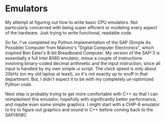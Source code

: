 # Emulators
My attempt at figuring out how to write basic CPU emulators. Not particularly concerned with being super efficient or modeling every aspect of the hardware. Just trying to write functional, readable code.

So far, I've completed my Python implementation of the SAP (Simple As Possible) Computer from Malvino's "Digital Computer Electronics", which inspired Ben Eater's 8-bit Breadboard Computer. My version of the SAP-3 is essentially a full Intel 8080 emulator, minus a couple of instructions involving binary-coded decimal arithmetic and the input instruction, since all input is handled by my own simple ui script. The clock speed is only about 20kHz (on my old laptop at least), so it's not exactly up to snuff in that department. But, I didn't expect it to be with my completely un-optimized Python code.

Next step is probably trying to get more comfortable with C++ so that I can reimplement this emulator, hopefully with significantly better performance, and maybe even some simple graphics. I might start with a CHIP-8 emulator to try to figure out graphics and sound in C++ before coming back to the SAP/8080.
